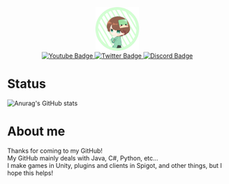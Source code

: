 <div id="header" align="center">
  <img src="https://github.com/Massa-san/Massa-san/blob/main/img/MassaProfile.png" width="100"/>
  <div id="badges">
    <a href="https://www.youtube.com/channel/UCez-2_h8tmh86501ZSZLUfw">
      <img src="https://img.shields.io/badge/YouTube-red?style=for-the-badge&logo=youtube&logoColor=white" alt="Youtube Badge"/>
    </a>
    <a href="https://twitter.com/MassaYowayowa">
      <img src="https://img.shields.io/badge/Twitter-blue?style=for-the-badge&logo=twitter&logoColor=white" alt="Twitter Badge"/
    </a>
    <a href="your-discord-URL">
      <img src="https://img.shields.io/badge/Discord-purple?style=for-the-badge&logo=discord&logoColor=white" alt="Discord Badge"/>
    </a>
  </div>
</div>
  
# Status
![Anurag's GitHub stats](https://github-readme-stats.vercel.app/api?username=Massa-san&hide=contribs,prs)

# About me
Thanks for coming to my GitHub!  
My GitHub mainly deals with Java, C#, Python, etc...  
I make games in Unity, plugins and clients in Spigot, and other things, but I hope this helps!  
